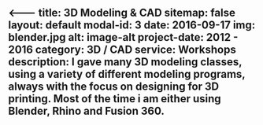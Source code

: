 <---
title: 3D Modeling & CAD
sitemap: false
layout: default
modal-id: 3
date: 2016-09-17
img: blender.jpg
alt: image-alt
project-date: 2012 - 2016
category: 3D / CAD
service: Workshops
description: I gave many 3D modeling classes, using a variety of different modeling programs, always with the focus on designing for 3D printing. Most of the time i am either using Blender, Rhino and Fusion 360.
---
